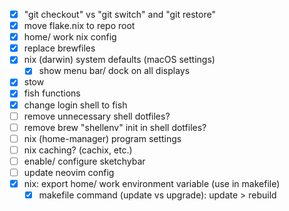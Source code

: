 - [x] "git checkout" vs "git switch" and "git restore"
- [x] move flake.nix to repo root
- [x] home/ work nix config
- [x] replace brewfiles
- [x] nix (darwin) system defaults (macOS settings)
  - [x] show menu bar/ dock on all displays
- [x] stow
- [x] fish functions
- [x] change login shell to fish
- [ ] remove unnecessary shell dotfiles?
- [ ] remove brew "shellenv" init in shell dotfiles?
- [ ] nix (home-manager) program settings
- [ ] nix caching? (cachix, etc.)
- [ ] enable/ configure sketchybar
- [ ] update neovim config
- [x] nix: export home/ work environment variable (use in makefile)
  - [x] makefile command (update vs upgrade): update > rebuild
